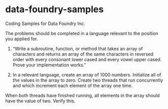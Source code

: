 data-foundry-samples
====================

Coding Samples for Data Foundry Inc.

The problems should be completed in a language relevant to the position you applied for. 

1) “Write a subroutine, function, or method that takes an array of characters and returns an array of the same characters in reversed order with every consonant lower cased and every vowel upper cased. Prove your implementation works."

2) In a relevant language, create an array of 1000 numbers. Initialize all of the values in the array to zero. Create two threads that run concurrently and which increment each element of the array one time.

When both threads have finished running, all elements in the array should have the value of two. Verify this.
